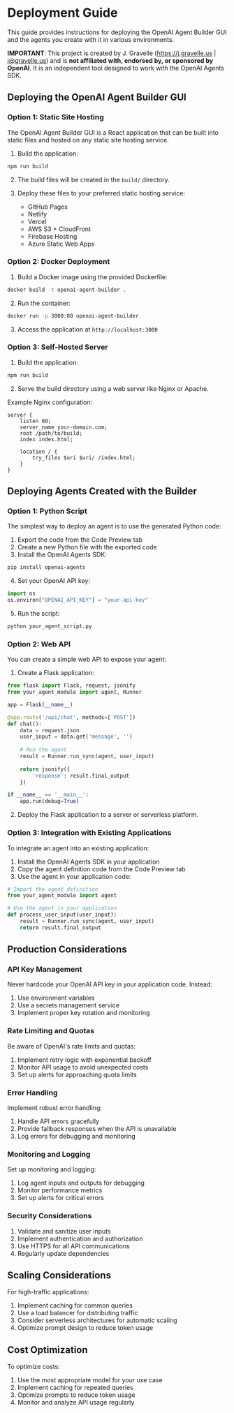 # Deployment Guide

This guide provides instructions for deploying the OpenAI Agent Builder GUI and the agents you create with it in various environments.

**IMPORTANT**: This project is created by J. Gravelle (https://j.gravelle.us | j@gravelle.us) and is **not affiliated with, endorsed by, or sponsored by OpenAI**. It is an independent tool designed to work with the OpenAI Agents SDK.

## Deploying the OpenAI Agent Builder GUI

### Option 1: Static Site Hosting

The OpenAI Agent Builder GUI is a React application that can be built into static files and hosted on any static site hosting service.

1. Build the application:
```bash
npm run build
```

2. The build files will be created in the `build/` directory.

3. Deploy these files to your preferred static hosting service:
   - GitHub Pages
   - Netlify
   - Vercel
   - AWS S3 + CloudFront
   - Firebase Hosting
   - Azure Static Web Apps

### Option 2: Docker Deployment

1. Build a Docker image using the provided Dockerfile:
```bash
docker build -t openai-agent-builder .
```

2. Run the container:
```bash
docker run -p 3000:80 openai-agent-builder
```

3. Access the application at `http://localhost:3000`

### Option 3: Self-Hosted Server

1. Build the application:
```bash
npm run build
```

2. Serve the build directory using a web server like Nginx or Apache.

Example Nginx configuration:
```nginx
server {
    listen 80;
    server_name your-domain.com;
    root /path/to/build;
    index index.html;
    
    location / {
        try_files $uri $uri/ /index.html;
    }
}
```

## Deploying Agents Created with the Builder

### Option 1: Python Script

The simplest way to deploy an agent is to use the generated Python code:

1. Export the code from the Code Preview tab
2. Create a new Python file with the exported code
3. Install the OpenAI Agents SDK:
```bash
pip install openai-agents
```
4. Set your OpenAI API key:
```python
import os
os.environ["OPENAI_API_KEY"] = "your-api-key"
```
5. Run the script:
```bash
python your_agent_script.py
```

### Option 2: Web API

You can create a simple web API to expose your agent:

1. Create a Flask application:
```python
from flask import Flask, request, jsonify
from your_agent_module import agent, Runner

app = Flask(__name__)

@app.route('/api/chat', methods=['POST'])
def chat():
    data = request.json
    user_input = data.get('message', '')
    
    # Run the agent
    result = Runner.run_sync(agent, user_input)
    
    return jsonify({
        'response': result.final_output
    })

if __name__ == '__main__':
    app.run(debug=True)
```

2. Deploy the Flask application to a server or serverless platform.

### Option 3: Integration with Existing Applications

To integrate an agent into an existing application:

1. Install the OpenAI Agents SDK in your application
2. Copy the agent definition code from the Code Preview tab
3. Use the agent in your application code:

```python
# Import the agent definition
from your_agent_module import agent

# Use the agent in your application
def process_user_input(user_input):
    result = Runner.run_sync(agent, user_input)
    return result.final_output
```

## Production Considerations

### API Key Management

Never hardcode your OpenAI API key in your application code. Instead:

1. Use environment variables
2. Use a secrets management service
3. Implement proper key rotation and monitoring

### Rate Limiting and Quotas

Be aware of OpenAI's rate limits and quotas:

1. Implement retry logic with exponential backoff
2. Monitor API usage to avoid unexpected costs
3. Set up alerts for approaching quota limits

### Error Handling

Implement robust error handling:

1. Handle API errors gracefully
2. Provide fallback responses when the API is unavailable
3. Log errors for debugging and monitoring

### Monitoring and Logging

Set up monitoring and logging:

1. Log agent inputs and outputs for debugging
2. Monitor performance metrics
3. Set up alerts for critical errors

### Security Considerations

1. Validate and sanitize user inputs
2. Implement authentication and authorization
3. Use HTTPS for all API communications
4. Regularly update dependencies

## Scaling Considerations

For high-traffic applications:

1. Implement caching for common queries
2. Use a load balancer for distributing traffic
3. Consider serverless architectures for automatic scaling
4. Optimize prompt design to reduce token usage

## Cost Optimization

To optimize costs:

1. Use the most appropriate model for your use case
2. Implement caching for repeated queries
3. Optimize prompts to reduce token usage
4. Monitor and analyze API usage regularly